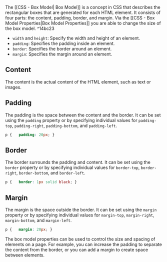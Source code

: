 
The [[CSS - Box Model| Box Model]] is a concept in CSS that describes the rectangular boxes that are generated for each HTML element. It consists of four parts: the content, padding, border, and margin.
Via the [[CSS - Box Model Properties|Box Model Properties]] you are able to change the size of the box model. ^14bc23

-   `width` and `height`: Specify the width and height of an element.
-   `padding`: Specifies the padding inside an element.
-   `border`: Specifies the border around an element.
-   `margin`: Specifies the margin around an element.

## Content

The content is the actual content of the HTML element, such as text or images.

## Padding

The padding is the space between the content and the border. It can be set using the `padding` property or by specifying individual values for `padding-top`, `padding-right`, `padding-bottom`, and `padding-left`.

```CSS
p {   padding: 20px; }
```

## Border

The border surrounds the padding and content. It can be set using the `border` property or by specifying individual values for `border-top`, `border-right`, `border-bottom`, and `border-left`.

```CSS
p {   border: 1px solid black; }
```

## Margin

The margin is the space outside the border. It can be set using the `margin` property or by specifying individual values for `margin-top`, `margin-right`, `margin-bottom`, and `margin-left`.

```CSS
p {   margin: 20px; }
```

The box model properties can be used to control the size and spacing of elements on a page. For example, you can increase the padding to separate the content from the border, or you can add a margin to create space between elements.

